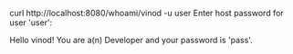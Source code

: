 curl http://localhost:8080/whoami/vinod -u user
Enter host password for user 'user':

Hello vinod! You are a(n) Developer and your password is 'pass'.


